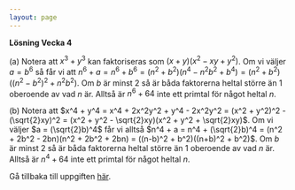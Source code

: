 ```yaml
---
layout: page
---
```


<script type="text/javascript"
        src="https://cdnjs.cloudflare.com/ajax/libs/mathjax/2.7.0/MathJax.js?config=TeX-AMS_CHTML"></script>
<script type="text/x-mathjax-config">
MathJax.Hub.Config({
tex2jax: {
inlineMath: [['$','$'], ['\\(','\\)']],
processEscapes: true},
jax: ["input/TeX","input/MathML","input/AsciiMath","output/CommonHTML"],
extensions: ["tex2jax.js","mml2jax.js","asciimath2jax.js","MathMenu.js","MathZoom.js","AssistiveMML.js", "[Contrib]/a11y/accessibility-menu.js"],
TeX: {
extensions: ["AMSmath.js","AMSsymbols.js","noErrors.js","noUndefined.js"],
equationNumbers: {
autoNumber: "AMS"
}
}
});
</script>

**Lösning Vecka 4**

(a) Notera att $x^3 + y^3$ kan faktoriseras som $(x+y)(x^2 - xy + y^2)$. Om vi väljer $a = b^6$ så får vi att $n^6 + a = n^6 + b^6 = (n^2 + b^2)(n^4 - n^2b^2 + b^4) = (n^2 + b^2)((n^2-b^2)^2 + n^2b^2)$. Om $b$ är minst $2$ så är båda faktorerna heltal större än $1$ oberoende av vad $n$ är. Alltså är $n^6 + 64$ inte ett primtal för något heltal $n$.

(b) Notera att $x^4 + y^4 = x^4 + 2x^2y^2 + y^4 - 2x^2y^2 = (x^2 + y^2)^2 -(\sqrt{2}xy)^2 = (x^2 + y^2 - \sqrt{2}xy)(x^2 + y^2 + \sqrt{2}xy)$. Om vi väljer $a = (\sqrt{2}b)^4$ får vi alltså $n^4 + a = n^4 + (\sqrt{2}b)^4 = (n^2 + 2b^2 - 2bn)(n^2 + 2b^2 + 2bn) = ((n-b)^2 + b^2)((n+b)^2 + b^2)$. Om $b$ är minst $2$ så är båda faktorerna heltal större än $1$ oberoende av vad $n$ är. Alltså är $n^4 + 64$ inte ett primtal för något heltal $n$.

Gå tillbaka till uppgiften [här](/blog/2020/07/25/veckans-problem-4).
